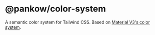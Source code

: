 # @pankow/color-system

A semantic color system for Tailwind CSS. Based on [Material V3's
color system](https://m3.material.io/styles/color/the-color-system).
